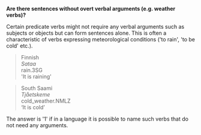 **Are there sentences without overt verbal arguments (e.g. weather verbs)?**

Certain predicate verbs might not require any verbal arguments such as subjects or objects but can form sentences alone. This is often a characteristic of verbs expressing meteorological conditions ('to rain', 'to be cold' etc.).

>Finnish<br/> 
>*Sataa*<br/> 
>rain.3SG<br/>
>'It is raining'

>South Saami<br/> 
>*Tjåetskeme*<br/> 
>cold_weather.NMLZ<br/> 
>‘It is cold’

The answer is '1' if in a language it is possible to name such verbs that do not need any arguments.
